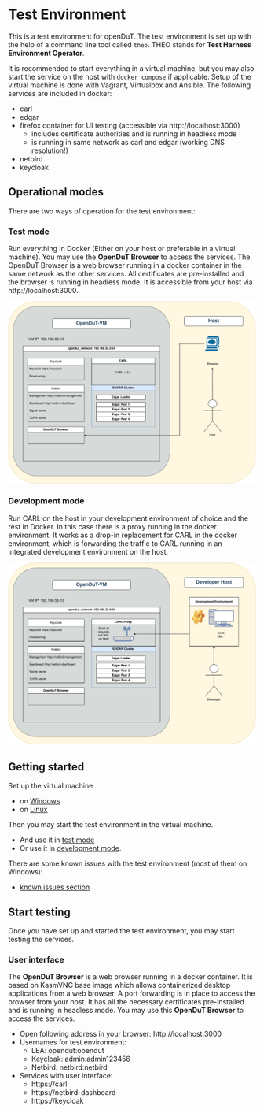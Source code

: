 # Test Environment

This is a test environment for openDuT.
The test environment is set up with the help of a command line tool called `theo`.
THEO stands for **Test Harness Environment Operator**.

It is recommended to start everything in a virtual machine, but you may also start the service on the host with `docker compose` if applicable.
Setup of the virtual machine is done with Vagrant, Virtualbox and Ansible.
The following services are included in docker:
- carl
- edgar
- firefox container for UI testing (accessible via http://localhost:3000) 
  - includes certificate authorities and is running in headless mode
  - is running in same network as carl and edgar (working DNS resolution!)
- netbird
- keycloak

## Operational modes

There are two ways of operation for the test environment:

### Test mode

Run everything in Docker (Either on your host or preferable in a virtual machine).
You may use the **OpenDuT Browser** to access the services.
The OpenDuT Browser is a web browser running in a docker container in the same network as the other services.
All certificates are pre-installed and the browser is running in headless mode.
It is accessible from your host via http://localhost:3000.

![OpenDuT-VM](..%2F..%2F..%2Fresources%2Fdiagrams%2Fopendut-vm-user.drawio.svg)

### Development mode

Run CARL on the host in your development environment of choice and the rest in Docker.
In this case there is a proxy running in the docker environment. 
It works as a drop-in replacement for CARL in the docker environment, which is forwarding the traffic to CARL running in an integrated development environment on the host.

![OpenDuT-VM](..%2F..%2F..%2Fresources%2Fdiagrams%2Fopendut-vm-development.drawio.svg)

## Getting started

Set up the virtual machine
* on [Windows](./testenv/theo-setup-vm-windows.md)
* on [Linux](./testenv/theo-setup-vm-linux.md)

Then you may start the test environment in the virtual machine.
* And use it in [test mode](./testenv/theo-use-test-mode.md)
* Or use it in [development mode](./testenv/theo-use-development-mode.md).

There are some known issues with the test environment (most of them on Windows): 
* [known issues section](./testenv/known-issues.md)


## Start testing

Once you have set up and started the test environment, you may start testing the services.

### User interface

The **OpenDuT Browser** is a web browser running in a docker container.
It is based on KasmVNC base image which allows containerized desktop applications from a web browser.
A port forwarding is in place to access the browser from your host.
It has all the necessary certificates pre-installed and is running in headless mode.
You may use this **OpenDuT Browser** to access the services.

* Open following address in your browser: http://localhost:3000
* Usernames for test environment:
  * LEA: opendut:opendut
  * Keycloak: admin:admin123456
  * Netbird: netbird:netbird
* Services with user interface:
  * https://carl
  * https://netbird-dashboard
  * https://keycloak

